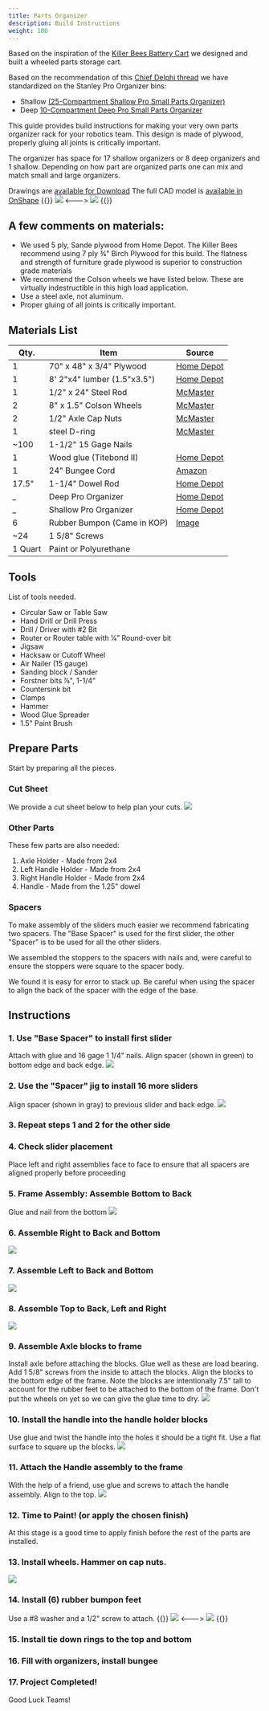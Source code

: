 ```yaml
---
title: Parts Organizer
description: Build Instructions
weight: 100
---
```


Based on the inspiration of the [Killer Bees Battery Cart](https://www.chiefdelphi.com/t/killer-bees-frc-battery-cart/389013) we designed and built a wheeled parts storage cart.

Based on the recommendation of this [Chief Delphi thread](https://www.chiefdelphi.com/t/2020-best-parts-organizer-bins/389240/4) we have standardized on the Stanley Pro Organizer bins:
- Shallow [(25-Compartment Shallow Pro Small Parts Organizer)](https://www.homedepot.com/p/Stanley-25-Compartment-Shallow-Pro-Small-Parts-Organizer-014725R/203707065)
- Deep [10-Compartment Deep Pro Small Parts Organizer](https://www.homedepot.com/p/Stanley-10-Compartment-Deep-Pro-Small-Parts-Organizer-STST14710/309701462)

This guide provides build instructions for making your very own parts organizer rack for your robotics team. This design is made of plywood, properly gluing all joints is critically important.

The organizer has space for 17 shallow organizers or 8 deep organizers and 1 shallow. Depending on how part are organized parts one can mix and match small and large organizers.

Drawings are [available for Download](part_bin_organizer_rack.pdf)
The full CAD model is [available in OnShape](https://cad.onshape.com/documents/908c82db06a15b2abbb10e2d/w/c5fa4cf89b64bdc788a39e9b/e/c8ffc87674e4ccd3514ecd32)
{{<columns>}}
![](cad-model.png)
<--->
![](our-organizer.jpg)
{{</columns>}}
## A few comments on materials:
- We used 5 ply, Sande plywood from Home Depot. The Killer Bees recommend using 7 ply 3⁄4" Birch Plywood for this build. The
flatness and strength of furniture grade plywood is superior to
construction grade materials
- We recommend the Colson wheels we have listed below. These
are virtually indestructible in this high load application.
- Use a steel axle, not aluminum.
- Proper gluing of all joints is critically important.

## Materials List
Qty.    | Item                        | Source
--------|-----------------------------|----------
1       | 70" x 48" x 3/4" Plywood    | [Home Depot][1]
1       | 8' 2"x4" lumber (1.5"x3.5") | [Home Depot][2]
1       | 1/2" x 24"  Steel Rod       | [McMaster][3]
2       | 8" x 1.5" Colson Wheels     | [McMaster][4]
2       | 1/2" Axle Cap Nuts          | [McMaster][5]
1       | steel D-ring                | [McMaster][6]
~100    | 1-1/2" 15 Gage Nails        |
1       | Wood glue (Titebond II)     | [Home Depot][8]
1       | 24" Bungee Cord             | [Amazon][9]
17.5"   | 1-1/4" Dowel Rod            | [Home Depot][10]
_       | Deep Pro Organizer          | [Home Depot][11]
_       | Shallow Pro Organizer       | [Home Depot][12]
6       | Rubber Bumpon (Came in KOP) | [Image][13]
~24     | 1 5/8" Screws               |
1 Quart | Paint or Polyurethane       |

[1]: https://www.homedepot.com/p/18mm-Sande-Plywood-3-4-in-Category-x-4-ft-x-8-ft-Actual-0-709-in-x-48-in-x-96-in-454559/203414066
[2]: https://www.homedepot.com/p/2-in-x-4-in-x-96-in-Prime-Whitewood-Stud-058449/312528776
[3]: https://www.mcmaster.com/3076T34/
[4]: https://www.mcmaster.com/2829t423
[5]: https://www.mcmaster.com/94803A050/
[6]: https://www.mcmaster.com/3076T34/
[7]: -
[8]: https://www.homedepot.com/p/Titebond-8-oz-Titebond-II-Ultimate-Wood-Glue-5003/202180087
[9]: https://www.amazon.com/Keeper-06119-Adjustable-Flat-Bungee/dp/B0044FPNIG
[10]: https://www.homedepot.com/p/6420U-1-1-4-in-x-1-1-4-in-x-48-in-Hardwood-Round-Dowel-10001811/203334072
[11]: https://www.homedepot.com/p/Stanley-10-Compartment-Deep-Pro-Small-Parts-Organizer-014710R/100375900
[12]: https://www.homedepot.com/p/Stanley-25-Compartment-Shallow-Pro-Small-Parts-Organizer-014725R/203707065
[13]: 0002136_bumpons-sheet-of-24-sj5009-70070079754_300.jpeg

## Tools 
List of tools needed.
- Circular Saw or Table Saw
- Hand Drill or Drill Press
- Drill / Driver with #2 Bit
- Router or Router table with 1⁄4” Round-over bit
- Jigsaw
- Hacksaw or Cutoff Wheel
- Air Nailer (15 gauge)
- Sanding block / Sander
- Forstner bits 7⁄8", 1-1/4"
- Countersink bit
- Clamps
- Hammer
- Wood Glue Spreader
- 1.5" Paint Brush

## Prepare Parts
Start by preparing all the pieces. 

### Cut Sheet
We provide a cut sheet below to help plan your cuts.
![](cut-sheet.png)

### Other Parts
These few parts are also needed:
1. Axle Holder - Made from 2x4
2. Left Handle Holder - Made from 2x4
3. Right Handle Holder - Made from 2x4
4. Handle - Made from the 1.25" dowel

### Spacers
To make assembly of the sliders much easier we recommend fabricating two spacers. The "Base Spacer" is used for the first slider, the other "Spacer" is to be used for all the other sliders.

We assembled the stoppers to the spacers with nails and, were careful to ensure the stoppers were square to the spacer body.

We found it is easy for error to stack up. Be careful when using the spacer to align the back of the spacer with the edge of the base.

## Instructions

### 1. Use "Base Spacer" to install first slider
Attach with glue and 16 gage 1 1/4" nails.
Align spacer (shown in green) to bottom edge and back edge.
![](base-spacer-usage.png)

### 2. Use the "Spacer" jig to install 16 more sliders
Align spacer (shown in gray) to previous slider and back edge.
![](spacer-usage.png)

### 3. Repeat steps 1 and 2 for the other side

### 4. Check slider placement
Place left and right assemblies face to face to ensure that all spacers are aligned properly before proceeding

### 5. Frame Assembly: Assemble Bottom to Back
Glue and nail from the bottom
![](asm-back-bottom.png)

### 6. Assemble Right to Back and Bottom
![](asm-right.png)

### 7. Assemble Left to Back and Bottom
![](asm-left.png)

### 8. Assemble Top to Back, Left and Right
![](asm-top.png)

### 9. Assemble Axle blocks to frame
Install axle before attaching the blocks. Glue well as these are load bearing. Add 1 5/8" screws from the inside to attach the blocks. Align the blocks to the bottom edge of the frame. Note the blocks are intentionally 7.5" tall to account for the rubber feet to be attached to the bottom of the frame. Don't put the wheels on yet so we can give the glue time to dry.
![](asm-axle.png)

### 10. Install the handle into the handle holder blocks
Use glue and twist the handle into the holes it should be a tight fit. Use a flat surface to square up the blocks.
![](asm-handle.png)

### 11. Attach the Handle assembly to the frame
With the help of a friend, use glue and screws to attach the handle assembly. Align to the top.
![](asm-attach-handle.png)

### 12. Time to Paint! (or apply the chosen finish)
At this stage is a good time to apply finish before the rest of the parts are installed.

### 13. Install wheels. Hammer on cap nuts.
![](asm-wheels.png)

### 14. Install (6) rubber bumpon feet
Use a #8 washer and a 1/2" screw to attach.
{{<columns>}}
![](asm-top-bumpons.png)
<--->
![](asm-bottom-bumpons.png)
{{</columns>}}

### 15. Install tie down rings to the top and bottom

### 16. Fill with organizers, install bungee

### 17. Project Completed!
Good Luck Teams!
